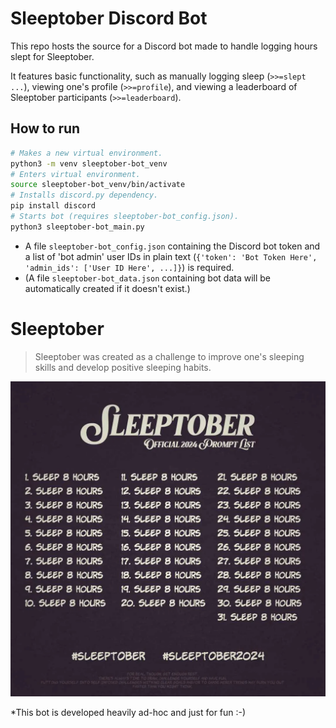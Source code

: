 #  Sleeptober Discord Bot

This repo hosts the source for a Discord bot made to handle logging hours slept for Sleeptober.

It features basic functionality, such as manually logging sleep (`>>=slept ...`), viewing one's profile (`>>=profile`), and viewing a leaderboard of Sleeptober participants (`>>=leaderboard`).

## How to run

```bash
# Makes a new virtual environment.
python3 -m venv sleeptober-bot_venv
# Enters virtual environment.
source sleeptober-bot_venv/bin/activate
# Installs discord.py dependency.
pip install discord
# Starts bot (requires sleeptober-bot_config.json).
python3 sleeptober-bot_main.py
```

- A file `sleeptober-bot_config.json` containing the Discord bot token and a list of 'bot admin' user IDs in plain text (`{'token': 'Bot Token Here', 'admin_ids': ['User ID Here', ...]}`) is required.
- (A file `sleeptober-bot_data.json` containing bot data will be automatically created if it doesn't exist.)


# Sleeptober

> Sleeptober was created as a challenge to improve one's sleeping skills and develop positive sleeping habits.

![Sleeptober 2024 Official Prompt List](Gallery/Sleeptober_2024_Official_Prompt_List.png)

*This bot is developed heavily ad-hoc and just for fun :-)

